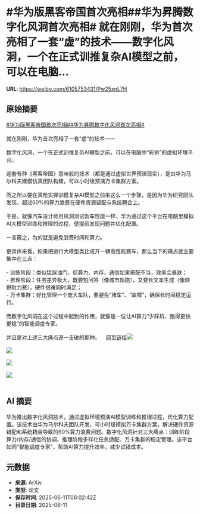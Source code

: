 # #华为版黑客帝国首次亮相##华为昇腾数字化风洞首次亮相# 就在刚刚，华为首次亮相了一套“虚”的技术——数字化风洞，一个在正式训推复杂AI模型之前，可以在电脑...

**URL**: https://weibo.com/6105753431/Pw25xnL7H

## 原始摘要

<a href="https://m.weibo.cn/search?containerid=231522type%3D1%26t%3D10%26q%3D%23%E5%8D%8E%E4%B8%BA%E7%89%88%E9%BB%91%E5%AE%A2%E5%B8%9D%E5%9B%BD%E9%A6%96%E6%AC%A1%E4%BA%AE%E7%9B%B8%23&amp;extparam=%23%E5%8D%8E%E4%B8%BA%E7%89%88%E9%BB%91%E5%AE%A2%E5%B8%9D%E5%9B%BD%E9%A6%96%E6%AC%A1%E4%BA%AE%E7%9B%B8%23" data-hide=""><span class="surl-text">#华为版黑客帝国首次亮相#</span></a><a href="https://m.weibo.cn/search?containerid=231522type%3D1%26t%3D10%26q%3D%23%E5%8D%8E%E4%B8%BA%E6%98%87%E8%85%BE%E6%95%B0%E5%AD%97%E5%8C%96%E9%A3%8E%E6%B4%9E%E9%A6%96%E6%AC%A1%E4%BA%AE%E7%9B%B8%23&amp;extparam=%23%E5%8D%8E%E4%B8%BA%E6%98%87%E8%85%BE%E6%95%B0%E5%AD%97%E5%8C%96%E9%A3%8E%E6%B4%9E%E9%A6%96%E6%AC%A1%E4%BA%AE%E7%9B%B8%23" data-hide=""><span class="surl-text">#华为昇腾数字化风洞首次亮相#</span></a> <br><br>就在刚刚，华为首次亮相了一套“虚”的技术——<br><br>数字化风洞，一个在正式训推复杂AI模型之前，可以在电脑中“彩排”的虚拟环境平台。<br><br>这套有种《黑客帝国》意味般的技术（都是通过虚拟世界预演现实），是由华为马尔科夫建模仿真团队构建，可以小时级预演万卡集群方案。<br><br>而之所以要在真枪实弹训推复杂AI模型之前来这么一个步骤，是因为华为研究团队发现，超过60%的算力浪费在硬件资源错配与系统耦合上。<br><br>于是，就像汽车设计师用风洞测试新车性能一样，华为通过这个平台在电脑里模拟AI大模型训练和推理的过程，便提前发现问题并优化配置。<br><br>一言蔽之，为的就是避免浪费时间和算力。<br><br>更具体来看，如果把运行大模型类比成开一辆高性能赛车，那么当下的痛点就主要集中在三点：<br><br>- 训练阶段：类似猛踩油门，但算力、内存、通信如果搭配不当，效率会暴跌；<br>- 推理阶段：任务差异极大，既要短问答（像城市超跑），又要长文本生成（像越野耐力赛），硬件很难同时满足；<br>- 万卡集群：好比管理一个庞大车队，要避免“堵车”、“故障”，确保长时间稳定运行。<br><br>而数字化风洞在这个过程中起到的作用，就像是一位让AI算力“少踩坑、跑得更快更稳”的智能调度专家。<br><br>并且是对上述三大痛点逐一击破的那种。<a href="https://weibo.cn/sinaurl?u=https%3A%2F%2Fmp.weixin.qq.com%2Fs%2Fx03qCOTXeiQIhr2k005jcw" data-hide=""><span class="url-icon"><img style="width: 1rem;height: 1rem" src="https://h5.sinaimg.cn/upload/2015/09/25/3/timeline_card_small_web_default.png" referrerpolicy="no-referrer"></span><span class="surl-text">网页链接</span></a><img style="" src="https://tvax3.sinaimg.cn/large/006Fd7o3ly1i2bc51bcfyj30u00h5h3t.jpg" referrerpolicy="no-referrer"><br><br><img style="" src="https://tvax2.sinaimg.cn/large/006Fd7o3ly1i2bc59njoaj30u00hfdn1.jpg" referrerpolicy="no-referrer"><br><br><img style="" src="https://tvax1.sinaimg.cn/large/006Fd7o3ly1i2bc5dfnw2j30u00hf46t.jpg" referrerpolicy="no-referrer"><br><br><img style="" src="https://tvax2.sinaimg.cn/large/006Fd7o3ly1i2bc5gqnekj30u00haaix.jpg" referrerpolicy="no-referrer"><br><br>

## AI 摘要

华为推出数字化风洞技术，通过虚拟环境预演AI模型训练和推理过程，优化算力配置。该技术由华为马尔科夫团队开发，可小时级模拟万卡集群方案，解决硬件资源错配和系统耦合导致的60%算力浪费问题。数字化风洞针对三大痛点：训练阶段算力/内存/通信的协调、推理阶段多样化任务适配、万卡集群的稳定管理。该平台如同"智能调度专家"，帮助AI算力提升效率，减少试错成本。

## 元数据

- **来源**: ArXiv
- **类型**: 论文
- **保存时间**: 2025-06-11T06:02:42Z
- **目录日期**: 2025-06-11
